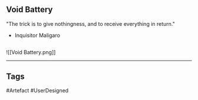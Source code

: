## Void Battery
"The trick is to give nothingness,
and to receive everything in return."
- Inquisitor Maligaro
## 
![[Void Battery.png]]

---
## Tags
#Artefact
#UserDesigned 